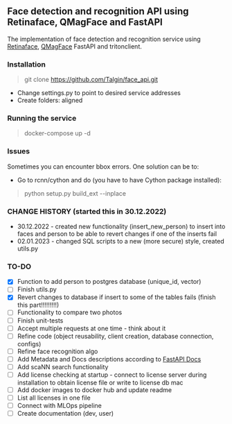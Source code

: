 ## Face detection and recognition API using Retinaface, QMagFace and FastAPI
The implementation of face detection and recognition service using [Retinaface](https://docs.openvino.ai/latest/omz_models_model_retinaface_resnet50_pytorch.html), [QMagFace](https://arxiv.org/abs/2111.13475) FastAPI and tritonclient.

### Installation
> git clone https://github.com/Talgin/face_api.git
- Change settings.py to point to desired service addresses
- Create folders: aligned

### Running the service
> docker-compose up -d

### Issues
Sometimes you can encounter bbox errors. One solution can be to:
  - Go to rcnn/cython and do (you have to have Cython package installed):
  > python setup.py build_ext --inplace

### CHANGE HISTORY (started this in 30.12.2022)
- 30.12.2022 - created new functionality (insert_new_person) to insert into faces and person to be able to revert changes if one of the inserts fail
- 02.01.2023 - changed SQL scripts to a new (more secure) style, created utils.py

### TO-DO
- [x] Function to add person to postgres database (unique_id, vector)
- [ ] Finish utils.py
- [x] Revert changes to database if insert to some of the tables fails (finish this part!!!!!!!!!)
- [ ] Functionality to compare two photos
- [ ] Finish unit-tests
- [ ] Accept multiple requests at one time - think about it
- [ ] Refine code (object reusability, client creation, database connection, configs)
- [ ] Refine face recognition algo
- [ ] Add Metadata and Docs descriptions according to [FastAPI Docs](https://fastapi.tiangolo.com/tutorial/metadata/)
- [ ] Add scaNN search functionality
- [ ] Add license checking at startup - connect to license server during installation to obtain license file or write to license db mac
- [ ] Add docker images to docker hub and update readme
- [ ] List all licenses in one file
- [ ] Connect with MLOps pipeline
- [ ] Create documentation (dev, user)